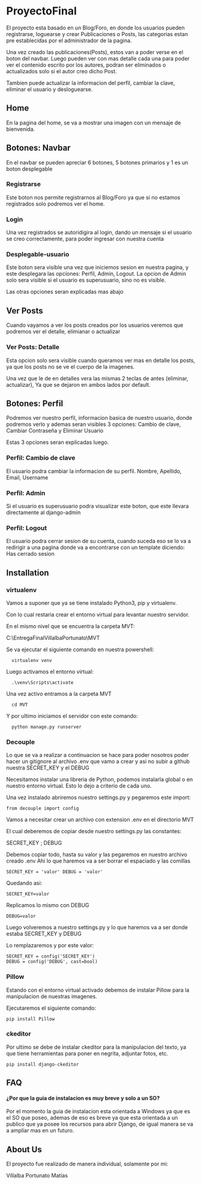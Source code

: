 # ProyectoFinal

El proyecto esta basado en un Blog/Foro, en donde los usuarios pueden registrarse, loguearse y crear Publicaciones o Posts,
las categorias estan pre establecidas por el administrador de la pagina.

Una vez creado las publicaciones(Posts), estos van a poder verse en el boton del navbar.
Luego pueden ver con mas detalle cada una para poder ver el contenido escrito por los autores,
podran ser eliminados o actualizados solo si el autor creo dicho Post.

Tambien puede actualizar la informacion del perfil, cambiar la clave, eliminar el usuario y desloguearse.





## Home

En la pagina del home, se va a mostrar una imagen con un mensaje de bienvenida.

## Botones: Navbar

En el navbar se pueden apreciar 6 botones, 5 botones primarios y 1 es un boton desplegable

### Registrarse

Este boton nos permite registrarnos al Blog/Foro ya que si no estamos registrados solo podremos ver el home.

### Login

Una vez registrados se autoridigira al login, dando un mensaje si el usuario se creo correctamente, para poder ingresar con nuestra cuenta


### Desplegable-usuario

Este boton sera visible una vez que iniciemos sesion en nuestra pagina, y este desplegara
las opciones: Perfil, Admin, Logout.
La opcion de Admin solo sera visible si el usuario es superusuario, sino no es visible.

Las otras opciones seran explicadas mas abajo
## Ver Posts

Cuando vayamos a ver los posts creados por los usuarios veremos que podremos ver el detalle, elimianar o actualizar


### Ver Posts: Detalle
Esta opcion solo sera visible cuando queramos ver mas en detalle los posts, ya que 
los posts no se ve el cuerpo de la imagenes.

Una vez que le de en detalles vera las mismas 2 teclas de antes (eliminar, actualizar),
Ya que se dejaron en ambos lados por default.


## Botones: Perfil

Podremos ver nuestro perfil, informacion basica de nuestro usuario, donde podremos verlo
y ademas seran visibles 3 opciones: Cambio de clave, Cambiar Contraseña y Eliminar Usuario

Estas 3 opciones seran explicadas luego.

### Perfil: Cambio de clave

El usuario podra cambiar la informacion de su perfil. Nombre, Apellido, Email, Username

### Perfil: Admin

Si el usuario es superusuario podra visualizar este boton, que este llevara directamente
al django-admin


### Perfil: Logout

El usuario podra cerrar sesion de su cuenta, cuando suceda eso se lo va a redirigir a una pagina
donde va a encontrarse con un template diciendo: Has cerrado sesion


## Installation

### virtualenv

Vamos a suponer que ya se tiene instalado Python3, pip y virtualenv.

Con lo cual restaria crear el entorno virtual para levantar nuestro servidor.

En el mismo nivel que se encuentra la carpeta MVT:

C:\EntregaFinalVillalbaPortunato\MVT

Se va ejecutar el siguiente comando en nuestra powershell:
```
  virtualenv venv

```
Luego activamos el entorno virtual:
```
  .\venv\Scripts\activate

```
Una vez activo entramos a la carpeta MVT
```
  cd MVT

```
Y por ultimo iniciamos el servidor con este comando:
```
  python manage.py runserver

```

### Decouple

Lo que se va a realizar a continuacion se hace para poder nosotros poder hacer un gitignore
al archivo .env que vamo a crear y asi no subir a github nuestra SECRET_KEY y el DEBUG

Necesitamos instalar una libreria de Python, podemos instalarla global o en nuestro entorno virtual.
Esto lo dejo a criterio de cada uno.

Una vez instalado abriremos nuestro settings.py y pegaremos este import:
```
from decouple import config
```

Vamos a necesitar crear un archivo con extension .env en el directorio MVT

El cual deberemos de copiar desde nuestro settings.py las constantes:

SECRET_KEY ; DEBUG

Debemos copiar todo, hasta su valor y las pegaremos en nuestro archivo creado .env
Ahi lo que haremos va a ser borrar el espaciado y las comillas
```
SECRET_KEY = 'valor' DEBUG = 'valor'
```
Quedando asi: 
```
SECRET_KEY=valor
```
Replicamos lo mismo con DEBUG 
```
DEBUG=valor
```

Luego volveremos a nuestro settings.py y lo que haremos va a ser donde estaba SECRET_KEY y DEBUG

Lo remplazaremos y por este valor:
```
SECRET_KEY = config('SECRET_KEY')
DEBUG = config('DEBUG', cast=bool)
```

### Pillow

Estando con el entorno virtual activado debemos de instalar Pillow para la manipulacion de nuestras imagenes.

Ejecutaremos el siguiente comando:
```
pip install Pillow
```

### ckeditor

Por ultimo se debe de instalar ckeditor para la manipulacion del texto, ya que tiene
herramientas para poner en negrita, adjuntar fotos, etc.
```
pip install django-ckeditor
```
## FAQ

#### ¿Por que la guia de instalacion es muy breve y solo a un SO?

Por el momento la guia de instalacion esta orientada a Windows ya que es el SO que poseo,
ademas de eso es breve ya que esta orientada a un publico que ya posee los recursos para
abrir Django, de igual manera se va a ampliar mas en un futuro.



## About Us

El proyecto fue realizado de manera individual, solamente por mi: 

Villalba Portunato Matias
